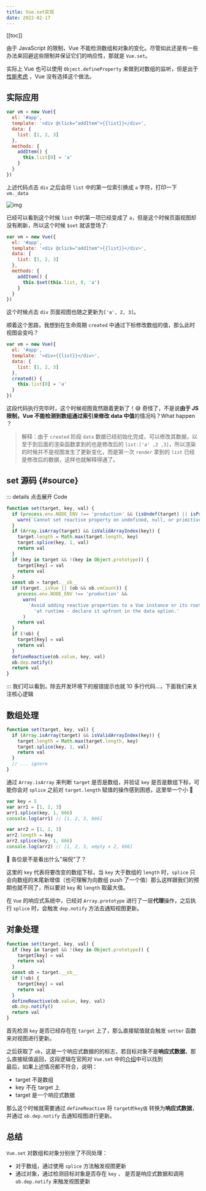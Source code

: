```yaml
---
title: Vue.set实现
date: 2022-02-17
---
```


[[toc]]

由于 JavaScript 的限制，Vue 不能检测数组和对象的变化。尽管如此还是有一些办法来回避这些限制并保证它们的响应性，那就是 `Vue.set`。  

实际上 Vue 也可以使用 `Object.defineProperty` 来做到对数组的监听，但是出于[性能考虑](https://github.com/vuejs/vue/issues/8562) ，Vue 没有选择这个做法。

## 实际应用

```javascript
var vm = new Vue({
  el: '#app',
  template: '<div @click="addItem">{{list}}</div>',
  data: {
    list: [1, 2, 3]
  },
  methods: {
    addItem() {
      this.list[0] = 'a'
    }
  }
})
```

上述代码点击 `div` 之后会将 `list` 中的第一位索引换成 `a` 字符，打印一下 `vm._data`  

![img](/img/vuesetimg.png)

已经可以看到这个时候 `list` 中的第一项已经变成了 `a`，但是这个时候页面视图却没有刷新，所以这个时候 `$set` 就该登场了:

```javascript
var vm = new Vue({
  el: '#app',
  template: '<div @click="addItem">{{list}}</div>',
  data: {
    list: [1, 2, 3]
  },
  methods: {
    addItem() {
      this.$set(this.list, 0, 'a')
    }
  }
})
```

这个时候点击 `div` 页面视图也随之更新为`['a', 2, 3]`。  

顺着这个思路，我想到在生命周期 `created` 中通过下标修改数组的值，那么此时视图会变吗？

```javascript
var vm = new Vue({
  el: '#app',
  template: '<div>{{list}}</div>',
  data: {
    list: [1, 2, 3]
  },
  created() {
    this.list[0] = 'a'
  }
})
```

这段代码执行完毕时，这个时候视图竟然跟着更新了！😅 奇怪了，不是说**由于 JS 限制，Vue 不能检测到数组通过索引来修改 data 中值**的情况吗？What happen ？  


> 解释：由于 `created` 阶段 `data` 数据已经初始化完成，可以修改其数据，以至于到后面的渲染函数拿到的也是修改后的 `list:['a' ,2 ,3]`，所以渲染的时候并不是视图发生了更新变化，而是第一次 `render` 拿到的 `list` 已经是修改后的数据，这样也就解释得通了。

## set 源码 {#source}

::: details 点击展开 Code

```js
function set(target, key, val) {
  if (process.env.NODE_ENV !== 'production' && (isUndef(target) || isPrimitive(target))) {
    warn(`Cannot set reactive property on undefined, null, or primitive value: ${target}`)
  }
  if (Array.isArray(target) && isValidArrayIndex(key)) {
    target.length = Math.max(target.length, key)
    target.splice(key, 1, val)
    return val
  }
  if (key in target && !(key in Object.prototype)) {
    target[key] = val
    return val
  }
  const ob = target.__ob__
  if (target._isVue || (ob && ob.vmCount)) {
    process.env.NODE_ENV !== 'production' &&
      warn(
        'Avoid adding reactive properties to a Vue instance or its root $data ' +
          'at runtime - declare it upfront in the data option.'
      )
    return val
  }
  if (!ob) {
    target[key] = val
    return val
  }
  defineReactive(ob.value, key, val)
  ob.dep.notify()
  return val
}
```

:::
我们可以看到，除去开发环境下的报错提示也就 10 多行代码...，下面我们来关注核心逻辑

## 数组处理

```js
function set(target, key, val) {
  if (Array.isArray(target) && isValidArrayIndex(key)) {
    target.length = Math.max(target.length, key)
    target.splice(key, 1, val)
    return val
  }
  // ... ignore
}
```

通过 `Array.isArray` 来判断 `target` 是否是数组，并验证 `key` 是否是数组下标，可能你会对 `splice` 之前对 `target.length` 赋值的操作感到困惑，这里举一个小 🌰

```js
var key = 5
var arr1 = [1, 2, 3]
arr1.splice(key, 1, 666)
console.log(arr1) // [1, 2, 3, 666]

var arr2 = [1, 2, 3]
arr2.length = key
arr2.splice(key, 1, 666)
console.log(arr2) // [1, 2, 3, empty x 2, 666]
```

🧐 各位是不是看出什么"端倪"了？

这里的 `key` 代表将要改变的数组下标，当 `key` 大于数组的 `length` 时，`splice` 只会向数组的末尾新增值（也可理解为向数组 push 了一个值）那么这样跟我们的预期也就不同了，所以要对 `key` 和 `length` 取最大值。  

在 `Vue` 的响应式系统中，已经对 `Array.prototype` 进行了一层**代理**操作，之后执行 `splice` 时，会触发 `dep.notify` 方法去通知视图更新。

## 对象处理

```js {6}
function set(target, key, val) {
  if (key in target && !(key in Object.prototype)) {
    target[key] = val
    return val
  }
  const ob = target.__ob__
  if (!ob) {
    target[key] = val
    return val
  }
  defineReactive(ob.value, key, val)
  ob.dep.notify()
  return val
}
```

首先检测 `key` 是否已经存在在 `target` 上了，那么直接赋值就会触发 `setter` 函数来对视图进行更新。

之后获取了 `ob`，这是一个响应式数据的的标志，若目标对象不是**响应式数据**，那么直接赋值返回，这段逻辑在官网对 `Vue.set` 中的[介绍](https://v2.cn.vuejs.org/v2/api/#Vue-set)中可以找到  
最后，如果上述情况都不符合，说明：

- target 不是数组
- key 不在 target 上
- target 是一个响应式数据

那么这个时候就需要通过 `defineReactive` 将 `target的key值` 转换为**响应式数据**，并通过 `ob.dep.notify` 去通知视图进行更新。

## 总结

`Vue.set` 对数组和对象分别坐了不同处理：

- 对于数组，通过使用 `splice` 方法触发视图更新
- 通过对象，通过检测目标对象是否存在 `key` 、 是否是响应式数据和调用 `ob.dep.notify` 来触发视图更新  
